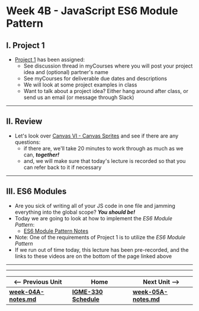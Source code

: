 # Week 4B - JavaScript ES6 Module Pattern

## I. Project 1

- [Project 1](projects/project-1.md) has been assigned:
  - See discussion thread in myCourses where you will post your project idea and (optional) partner's name
  - See myCourses for deliverable due dates and descriptions
  - We will look at some project examples in class
  - Want to talk about a project idea? Either hang around after class, or send us an email (or message through Slack)
  
<hr>

## II. Review
- Let's look over [Canvas VI - Canvas Sprites](https://github.com/tonethar/IGME-330-Master/blob/master/notes/canvas-6.md) and see if there are any questions:
  - if there are, we'll take 20 minutes to work through as much as we can, ***together!***
  - and, we will make sure that today's lecture is recorded so that you can refer back to it if necessary

<hr>

## III. ES6 Modules
- Are you sick of writing all of your JS code in one file and jamming everything into the global scope? ***You should be!***
- Today we are going to look at how to implement the *ES6 Module Pattern*:
  - [ES6 Module Pattern Notes](https://github.com/tonethar/IGME-330-Master/blob/master/notes/ES-6-module-pattern-2195.md)
- Note: One of the requirements of Project 1 is to utilize the *ES6 Module Pattern*
- If we run out of time today, this lecture has been pre-recorded, and the links to these videos are on the bottom of the page linked above

<hr><hr>

| <-- Previous Unit | Home | Next Unit -->
| --- | --- | --- 
| [**week-04A-notes.md**](week-04A-notes.md)     |  [**IGME-330 Schedule**](../schedule.md) | [**week-05A-notes.md**](week-05A-notes.md)
